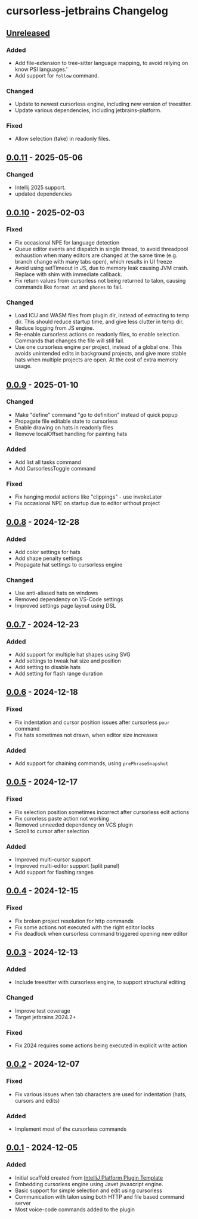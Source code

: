 # cursorless-jetbrains Changelog

## [Unreleased]

### Added

- Add file-extension to tree-sitter language mapping, to avoid relying on know PSI languages.'
- Add support for `follow` command.

### Changed

- Update to newest cursorless engine, including new version of treesitter.
- Update various dependencies, including jetbrains-platform.

### Fixed

- Allow selection (take) in readonly files.

## [0.0.11] - 2025-05-06

### Changed

- Intellij 2025 support.
- updated dependencies

## [0.0.10] - 2025-02-03

### Fixed

- Fix occasional NPE for language detection
- Queue editor events and dispatch in single thread, to avoid threadpool exhaustion when many editors
  are changed at the same time (e.g. branch change with many tabs open), which results in UI freeze
- Avoid using setTimeout in JS, due to memory leak causing JVM crash. Replace with shim with immediate callback.
- Fix return values from cursorless not being returned to talon, causing commands like `format at` and `phones` to fail.

### Changed

- Load ICU and WASM files from plugin dir, instead of extracting to temp dir.
  This should reduce startup time, and give less clutter in temp dir.
- Reduce logging from JS engine.
- Re-enable cursorless actions on readonly files, to enable selection.
  Commands that changes the file will still fail.
- Use one cursorless engine per project, instead of a global one. This avoids unintended edits in background
  projects, and give more stable hats when multiple projects are open. At the cost of extra memory usage.

## [0.0.9] - 2025-01-10

### Changed

- Make "define" command "go to definition" instead of quick popup
- Propagate file editable state to cursorless
- Enable drawing on hats in readonly files
- Remove localOffset handling for painting hats

### Added

- Add list all tasks command
- Add CursorlessToggle command

### Fixed

- Fix hanging modal actions like "clippings" - use invokeLater
- Fix occasional NPE on startup due to editor without project

## [0.0.8] - 2024-12-28

### Added

- Add color settings for hats
- Add shape penalty settings
- Propagate hat settings to cursorless engine

### Changed

- Use anti-aliased hats on windows
- Removed dependency on VS-Code settings
- Improved settings page layout using DSL

## [0.0.7] - 2024-12-23

### Added

- Add support for multiple hat shapes using SVG
- Add settings to tweak hat size and position
- Add setting to disable hats
- Add setting for flash range duration

## [0.0.6] - 2024-12-18

### Fixed

- Fix indentation and cursor position issues after cursorless `pour` command
- Fix hats sometimes not drawn, when editor size increases

### Added

- Add support for chaining commands, using `prePhraseSnapshot`

## [0.0.5] - 2024-12-17

### Fixed

- Fix selection position sometimes incorrect after cursorless edit actions
- Fix curorless paste action not working
- Removed unneeded dependency on VCS plugin
- Scroll to cursor after selection

### Added

- Improved multi-cursor support
- Improved multi-editor support (split panel)
- Add support for flashing ranges

## [0.0.4] - 2024-12-15

### Fixed

- Fix broken project resolution for http commands
- Fix some actions not executed with the right editor locks
- Fix deadlock when cursorless command triggered opening new editor

## [0.0.3] - 2024-12-13

### Added

- Include treesitter with cursorless engine, to support structural editing

### Changed

- Improve test coverage
- Target jetbrains 2024.2+

### Fixed

- Fix 2024 requires some actions being executed in explicit write action

## [0.0.2] - 2024-12-07

### Fixed

- Fix various issues when tab characters are used for indentation (hats, cursors and edits)

### Added

- Implement most of the cursorless commands

## [0.0.1] - 2024-12-05

### Added

- Initial scaffold created from [IntelliJ Platform Plugin Template](https://github.com/JetBrains/intellij-platform-plugin-template)
- Embedding cursorless engine using Javet javascript engine.
- Basic support for simple selection and edit using cursorless
- Communication with talon using both HTTP and file based command server
- Most voice-code commands added to the plugin

[Unreleased]: https://github.com/asoee/cursorless-jetbrains/compare/v0.0.11...HEAD
[0.0.11]: https://github.com/asoee/cursorless-jetbrains/compare/v0.0.10...v0.0.11
[0.0.10]: https://github.com/asoee/cursorless-jetbrains/compare/v0.0.9...v0.0.10
[0.0.9]: https://github.com/asoee/cursorless-jetbrains/compare/v0.0.8...v0.0.9
[0.0.8]: https://github.com/asoee/cursorless-jetbrains/compare/v0.0.7...v0.0.8
[0.0.7]: https://github.com/asoee/cursorless-jetbrains/compare/v0.0.6...v0.0.7
[0.0.6]: https://github.com/asoee/cursorless-jetbrains/compare/v0.0.5...v0.0.6
[0.0.5]: https://github.com/asoee/cursorless-jetbrains/compare/v0.0.4...v0.0.5
[0.0.4]: https://github.com/asoee/cursorless-jetbrains/compare/v0.0.3...v0.0.4
[0.0.3]: https://github.com/asoee/cursorless-jetbrains/compare/v0.0.2...v0.0.3
[0.0.2]: https://github.com/asoee/cursorless-jetbrains/compare/v0.0.1...v0.0.2
[0.0.1]: https://github.com/asoee/cursorless-jetbrains/commits/v0.0.1

